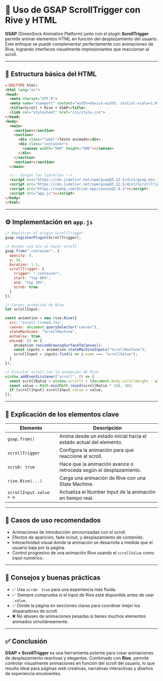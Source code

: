# 🚀 Uso de GSAP ScrollTrigger con Rive y HTML

**GSAP** (GreenSock Animation Platform) junto con el plugin **ScrollTrigger** permite animar elementos HTML en función del desplazamiento del usuario. Este enfoque se puede complementar perfectamente con animaciones de Rive, logrando interfaces visualmente impresionantes que reaccionan al scroll.

---

## 🧱 Estructura básica del HTML

```html
<!DOCTYPE html>
<html lang="es">
<head>
  <meta charset="UTF-8">
  <meta name="viewport" content="width=device-width, initial-scale=1.0">
  <title>Scroll + Rive + GSAP</title>
  <link rel="stylesheet" href="css/style.css">
</head>
<body>
  <main>
    <section></section>
    <section>
      <div class="label">Texto animado</div>
      <div class="container">
        <canvas width="500" height="500"></canvas>
      </div>
    </section>
    <section></section>
  </main>

  <!-- Cargar las librerías -->
  <script src="https://cdn.jsdelivr.net/npm/gsap@3.12.5/dist/gsap.min.js"></script>
  <script src="https://cdn.jsdelivr.net/npm/gsap@3.12.5/dist/ScrollTrigger.min.js"></script>
  <script src="https://unpkg.com/@rive-app/canvas@2.8.3"></script>
  <script src="app.js"></script>
</body>
</html>
```

---

## ⚙️ Implementación en `app.js`

```javascript
// Registrar el plugin ScrollTrigger
gsap.registerPlugin(ScrollTrigger);

// Animar una div al hacer scroll
gsap.from(".container", {
  opacity: 0,
  y: 50,
  duration: 1.5,
  scrollTrigger: {
    trigger: ".container",
    start: "top 80%",
    end: "top 30%",
    scrub: true
  }
});

// Cargar animación de Rive
let scrollInput;

const animation = new rive.Rive({
  src: "scroll-linked.riv",
  canvas: document.querySelector("canvas"),
  stateMachines: "ScrollMachine",
  autoplay: true,
  onLoad: () => {
    animation.resizeDrawingSurfaceToCanvas();
    const inputs = animation.stateMachineInputs("ScrollMachine");
    scrollInput = inputs.find(i => i.name === "scrollValue");
  }
});

// Vincular scroll con la animación de Rive
window.addEventListener("scroll", () => {
  const scrollRatio = window.scrollY / (document.body.scrollHeight - window.innerHeight);
  const value = Math.min(Math.round(scrollRatio * 10), 10);
  if (scrollInput) scrollInput.value = value;
});
```

---

## 📖 Explicación de los elementos clave

| Elemento | Descripción |
|----------|-------------|
| `gsap.from()` | Anima desde un estado inicial hacia el estado actual del elemento. |
| `scrollTrigger` | Configura la animación para que reaccione al scroll. |
| `scrub: true` | Hace que la animación avance o retroceda según el desplazamiento. |
| `rive.Rive(...)` | Carga una animación de Rive con una State Machine. |
| `scrollInput.value = n` | Actualiza el Number Input de la animación en tiempo real. |

---

## 🎯 Casos de uso recomendados

- Animaciones de introducción sincronizadas con el scroll.
- Efectos de aparición, fade in/out, y desplazamiento de contenido.
- Interactividad visual donde la animación se desarrolla a medida que el usuario baja por la página.
- Control progresivo de una animación Rive usando el `scrollValue` como input numérico.

---

## 🧰 Consejos y buenas prácticas

- ✅ Usa `scrub: true` para una experiencia más fluida.
- ✅ Siempre comprueba si el input de Rive está disponible antes de usar `.value`.
- ✅ Divide la página en secciones claras para coordinar mejor los disparadores de scroll.
- ❌ No abuses de animaciones pesadas si tienes muchos elementos animados simultáneamente.

---

## ✅ Conclusión

**GSAP + ScrollTrigger** es una herramienta potente para crear animaciones de desplazamiento reactivas y elegantes. Combinado con **Rive**, permite controlar visualmente animaciones en función del scroll del usuario, lo que resulta ideal para páginas web creativas, narrativas interactivas y diseños de experiencia envolventes.

